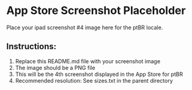 # App Store Screenshot Placeholder

Place your ipad screenshot #4 image here for the ptBR locale.

## Instructions:
1. Replace this README.md file with your screenshot image
2. The image should be a PNG file
3. This will be the 4th screenshot displayed in the App Store for ptBR
4. Recommended resolution: See sizes.txt in the parent directory
